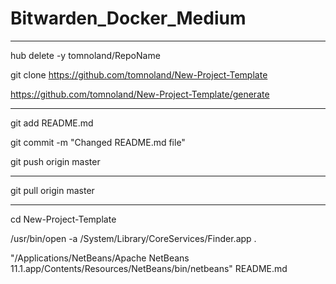 # Bitwarden_Docker_Medium

---

hub delete -y tomnoland/RepoName

git clone https://github.com/tomnoland/New-Project-Template

https://github.com/tomnoland/New-Project-Template/generate

---

git add README.md

git commit -m "Changed README.md file"

git push origin master

---

git pull origin master

---

cd New-Project-Template

/usr/bin/open -a /System/Library/CoreServices/Finder.app .

"/Applications/NetBeans/Apache NetBeans 11.1.app/Contents/Resources/NetBeans/bin/netbeans" README.md

